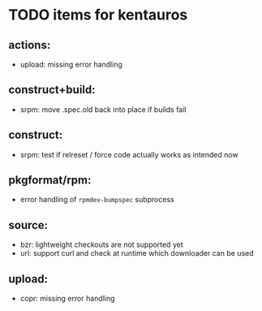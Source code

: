 # TODO items for kentauros

## actions:

- upload: missing error handling


## construct+build:

- srpm: move .spec.old back into place if builds fail


## construct:

- srpm: test if relreset / force code actually works as intended now


## pkgformat/rpm:

- error handling of `rpmdev-bumpspec` subprocess


## source:

- bzr: lightweight checkouts are not supported yet
- url: support curl and check at runtime which downloader can be used


## upload:

- copr: missing error handling
